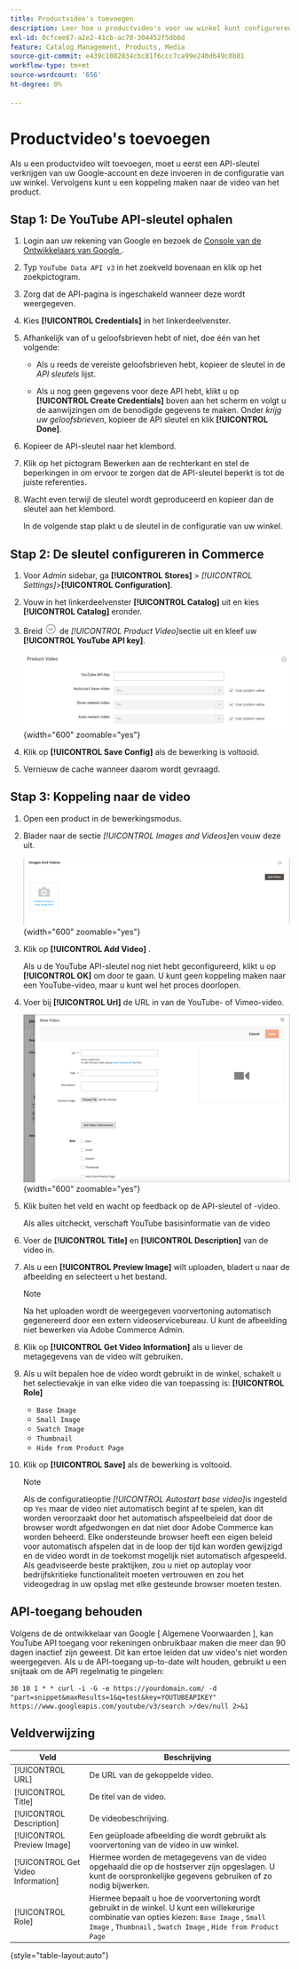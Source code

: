 ```yaml
---
title: Productvideo's toevoegen
description: Leer hoe u productvideo's voor uw winkel kunt configureren. Hiervoor is een YouTube API-sleutel van een Google-account vereist en u voegt een videokoppeling voor een product toe.
exl-id: 0cfcee67-a2e2-41cb-ac70-304452f5db6d
feature: Catalog Management, Products, Media
source-git-commit: e439c1082834cbc81f6ccc7ca99e240d649c8b81
workflow-type: tm+mt
source-wordcount: '656'
ht-degree: 0%

---
```


# Productvideo&#39;s toevoegen

Als u een productvideo wilt toevoegen, moet u eerst een API-sleutel verkrijgen van uw Google-account en deze invoeren in de configuratie van uw winkel. Vervolgens kunt u een koppeling maken naar de video van het product.

## Stap 1: De YouTube API-sleutel ophalen

1. Login aan uw rekening van Google en bezoek de [ Console van de Ontwikkelaars van Google ][1].

1. Typ `YouTube Data API v3` in het zoekveld bovenaan en klik op het zoekpictogram.

1. Zorg dat de API-pagina is ingeschakeld wanneer deze wordt weergegeven.

1. Kies **[!UICONTROL Credentials]** in het linkerdeelvenster.

1. Afhankelijk van of u geloofsbrieven hebt of niet, doe één van het volgende:

   - Als u reeds de vereiste geloofsbrieven hebt, kopieer de sleutel in de _API sleutels_ lijst.

   - Als u nog geen gegevens voor deze API hebt, klikt u op **[!UICONTROL Create Credentials]** boven aan het scherm en volgt u de aanwijzingen om de benodigde gegevens te maken. Onder _krijg uw geloofsbrieven_, kopieer de API sleutel en klik **[!UICONTROL Done]**.

1. Kopieer de API-sleutel naar het klembord.

1. Klik op het pictogram Bewerken aan de rechterkant en stel de beperkingen in om ervoor te zorgen dat de API-sleutel beperkt is tot de juiste referenties.

1. Wacht even terwijl de sleutel wordt geproduceerd en kopieer dan de sleutel aan het klembord.

   In de volgende stap plakt u de sleutel in de configuratie van uw winkel.

## Stap 2: De sleutel configureren in Commerce

1. Voor _Admin_ sidebar, ga **[!UICONTROL Stores]** > _[!UICONTROL Settings]_>**[!UICONTROL Configuration]**.

1. Vouw in het linkerdeelvenster **[!UICONTROL Catalog]** uit en kies **[!UICONTROL Catalog]** eronder.

1. Breid ![&#x200B; selecteur van de Uitbreiding &#x200B;](../assets/icon-display-expand.png) de _[!UICONTROL Product Video]_&#x200B;sectie uit en kleef uw **[!UICONTROL YouTube API key]**.

   ![&#x200B; de Videoconfiguratie van het Product &#x200B;](../configuration-reference/catalog/assets/catalog-product-video.png){width="600" zoomable="yes"}

1. Klik op **[!UICONTROL Save Config]** als de bewerking is voltooid.

1. Vernieuw de cache wanneer daarom wordt gevraagd.

## Stap 3: Koppeling naar de video

1. Open een product in de bewerkingsmodus.

1. Blader naar de sectie _[!UICONTROL Images and Videos]_&#x200B;en vouw deze uit.

   ![&#x200B; Beelden en Video&#39;s &#x200B;](./assets/product-simple-images-videos.png){width="600" zoomable="yes"}

1. Klik op **[!UICONTROL Add Video]** .

   Als u de YouTube API-sleutel nog niet hebt geconfigureerd, klikt u op **[!UICONTROL OK]** om door te gaan. U kunt geen koppeling maken naar een YouTube-video, maar u kunt wel het proces doorlopen.

1. Voer bij **[!UICONTROL Url]** de URL in van de YouTube- of Vimeo-video.

   ![&#x200B; Nieuwe video voor product &#x200B;](./assets/product-video-add.png){width="600" zoomable="yes"}

1. Klik buiten het veld en wacht op feedback op de API-sleutel of -video.

   Als alles uitcheckt, verschaft YouTube basisinformatie van de video

1. Voer de **[!UICONTROL Title]** en **[!UICONTROL Description]** van de video in.

1. Als u een **[!UICONTROL Preview Image]** wilt uploaden, bladert u naar de afbeelding en selecteert u het bestand.

   >[!NOTE]
   >
   >Na het uploaden wordt de weergegeven voorvertoning automatisch gegenereerd door een extern videoservicebureau. U kunt de afbeelding niet bewerken via Adobe Commerce Admin.

1. Klik op **[!UICONTROL Get Video Information]** als u liever de metagegevens van de video wilt gebruiken.

1. Als u wilt bepalen hoe de video wordt gebruikt in de winkel, schakelt u het selectievakje in van elke video die van toepassing is: **[!UICONTROL Role]**

   - `Base Image`
   - `Small Image`
   - `Swatch Image`
   - `Thumbnail`
   - `Hide from Product Page`

1. Klik op **[!UICONTROL Save]** als de bewerking is voltooid.

   >[!NOTE]
   >
   >Als de configuratieoptie _[!UICONTROL Autostart base video]_&#x200B;is ingesteld op `Yes` maar de video niet automatisch begint af te spelen, kan dit worden veroorzaakt door het automatisch afspeelbeleid dat door de browser wordt afgedwongen en dat niet door Adobe Commerce kan worden beheerd. Elke ondersteunde browser heeft een eigen beleid voor automatisch afspelen dat in de loop der tijd kan worden gewijzigd en de video wordt in de toekomst mogelijk niet automatisch afgespeeld. Als geadviseerde beste praktijken, zou u niet op autoplay voor bedrijfskritieke functionaliteit moeten vertrouwen en zou het videogedrag in uw opslag met elke gesteunde browser moeten testen.

## API-toegang behouden

Volgens de de ontwikkelaar van Google [ Algemene Voorwaarden ], kan YouTube API toegang voor rekeningen onbruikbaar maken die meer dan 90 dagen inactief zijn geweest. Dit kan ertoe leiden dat uw video&#39;s niet worden weergegeven. Als u de API-toegang up-to-date wilt houden, gebruikt u een snijtaak om de API regelmatig te pingelen:

```code
30 10 1 * * curl -i -G -e https://yourdomain.com/ -d "part=snippet&maxResults=1&q=test&key=YOUTUBEAPIKEY" https://www.googleapis.com/youtube/v3/search >/dev/null 2>&1
```

## Veldverwijzing

| Veld | Beschrijving |
|--- |--- |
| [!UICONTROL URL] | De URL van de gekoppelde video. |
| [!UICONTROL Title] | De titel van de video. |
| [!UICONTROL Description] | De videobeschrijving. |
| [!UICONTROL Preview Image] | Een geüploade afbeelding die wordt gebruikt als voorvertoning van de video in uw winkel. |
| [!UICONTROL Get Video Information] | Hiermee worden de metagegevens van de video opgehaald die op de hostserver zijn opgeslagen. U kunt de oorspronkelijke gegevens gebruiken of zo nodig bijwerken. |
| [!UICONTROL Role] | Hiermee bepaalt u hoe de voorvertoning wordt gebruikt in de winkel. U kunt een willekeurige combinatie van opties kiezen: `Base Image` , `Small Image` , `Thumbnail` , `Swatch Image` , `Hide from Product Page` |

{style="table-layout:auto"}

[1]: https://console.developers.google.com/
[Voorwaarden en bepalingen]: https://developers.google.com/youtube/terms/developer-policies#d.-accessing-youtube-api-services

